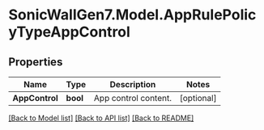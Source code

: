 # SonicWallGen7.Model.AppRulePolicyTypeAppControl

## Properties

Name | Type | Description | Notes
------------ | ------------- | ------------- | -------------
**AppControl** | **bool** | App control content. | [optional] 

[[Back to Model list]](../README.md#documentation-for-models) [[Back to API list]](../README.md#documentation-for-api-endpoints) [[Back to README]](../README.md)

